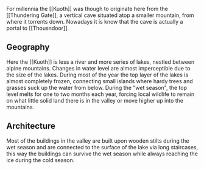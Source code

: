 For millennia the [[Kuoth]] was though to originate here from the [[Thundering Gate]], a vertical cave situated atop a smaller mountain, from where it torrents down. Nowadays it is know that the cave is actually a portal to [[Thousndoor]].

## Geography
Here the [[Kuoth]] is less a river and more series of lakes, nestled between alpine mountains. Changes in water level are almost imperceptible due to the size of the lakes. During most of the year the top layer of the lakes is almost completely frozen, connecting small islands where hardy trees and grasses suck up the water from below.
During the "wet season", the top level melts for one to two months each year, forcing local wildlife to remain on what little solid land there is in the valley or move higher up into the mountains.

## Architecture
Most of the buildings in the valley are built upon wooden stilts during the wet season and are connected to the surface of the lake via long staircases, this way the buildings can survive the wet season while always reaching the ice during the cold season.